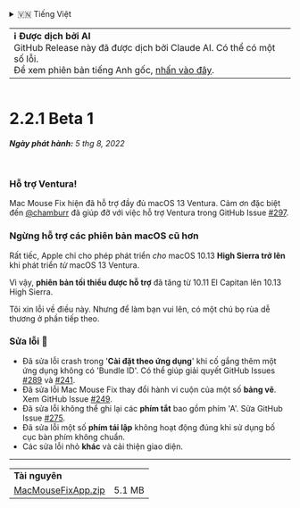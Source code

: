 <details>
<summary>🇻🇳 Tiếng Việt</summary>

[🇬🇧 English (GitHub)](https://github.com/noah-nuebling/mac-mouse-fix/releases/tag/2.2.1-Beta-1)\
[🇦🇩 Català](https://redirect.macmousefix.com/?target=mmf-release&tag=2.2.1-Beta-1&locale=ca)\
[🇩🇪 Deutsch](https://redirect.macmousefix.com/?target=mmf-release&tag=2.2.1-Beta-1&locale=de)\
[🇪🇸 Español](https://redirect.macmousefix.com/?target=mmf-release&tag=2.2.1-Beta-1&locale=es)\
[🇫🇷 Français](https://redirect.macmousefix.com/?target=mmf-release&tag=2.2.1-Beta-1&locale=fr)\
[🇮🇩 Indonesia](https://redirect.macmousefix.com/?target=mmf-release&tag=2.2.1-Beta-1&locale=id)\
[🇮🇹 Italiano](https://redirect.macmousefix.com/?target=mmf-release&tag=2.2.1-Beta-1&locale=it)\
[🇭🇺 Magyar](https://redirect.macmousefix.com/?target=mmf-release&tag=2.2.1-Beta-1&locale=hu)\
[🇳🇱 Nederlands](https://redirect.macmousefix.com/?target=mmf-release&tag=2.2.1-Beta-1&locale=nl)\
[🇵🇱 Polski](https://redirect.macmousefix.com/?target=mmf-release&tag=2.2.1-Beta-1&locale=pl)\
[🇧🇷 Português (Brasil)](https://redirect.macmousefix.com/?target=mmf-release&tag=2.2.1-Beta-1&locale=pt-BR)\
[🇵🇹 Português (Portugal)](https://redirect.macmousefix.com/?target=mmf-release&tag=2.2.1-Beta-1&locale=pt-PT)\
[🇷🇴 Română](https://redirect.macmousefix.com/?target=mmf-release&tag=2.2.1-Beta-1&locale=ro)\
[🇸🇪 Svenska](https://redirect.macmousefix.com/?target=mmf-release&tag=2.2.1-Beta-1&locale=sv)\
**🇻🇳 Tiếng Việt**\
[🇹🇷 Türkçe](https://redirect.macmousefix.com/?target=mmf-release&tag=2.2.1-Beta-1&locale=tr)\
[🇨🇿 Čeština](https://redirect.macmousefix.com/?target=mmf-release&tag=2.2.1-Beta-1&locale=cs)\
[🇬🇷 Ελληνικά](https://redirect.macmousefix.com/?target=mmf-release&tag=2.2.1-Beta-1&locale=el)\
[🇷🇺 Русский](https://redirect.macmousefix.com/?target=mmf-release&tag=2.2.1-Beta-1&locale=ru)\
[🇺🇦 Українська](https://redirect.macmousefix.com/?target=mmf-release&tag=2.2.1-Beta-1&locale=uk)\
[🇮🇱 עברית](https://redirect.macmousefix.com/?target=mmf-release&tag=2.2.1-Beta-1&locale=he)\
[🇸🇦 العربية](https://redirect.macmousefix.com/?target=mmf-release&tag=2.2.1-Beta-1&locale=ar)\
[🇮🇳 हिन्दी](https://redirect.macmousefix.com/?target=mmf-release&tag=2.2.1-Beta-1&locale=hi)\
[🇹🇭 ไทย](https://redirect.macmousefix.com/?target=mmf-release&tag=2.2.1-Beta-1&locale=th)\
[🇨🇳 中文 (简体)](https://redirect.macmousefix.com/?target=mmf-release&tag=2.2.1-Beta-1&locale=zh-Hans)\
[🇨🇳 中文 (繁體)](https://redirect.macmousefix.com/?target=mmf-release&tag=2.2.1-Beta-1&locale=zh-Hant)\
[🇭🇰 中文（香港)](https://redirect.macmousefix.com/?target=mmf-release&tag=2.2.1-Beta-1&locale=zh-HK)\
[🇯🇵 日本語](https://redirect.macmousefix.com/?target=mmf-release&tag=2.2.1-Beta-1&locale=ja)\
[🇰🇷 한국어](https://redirect.macmousefix.com/?target=mmf-release&tag=2.2.1-Beta-1&locale=ko)\
[Help translate Mac Mouse Fix to different languages!](https://github.com/noah-nuebling/mac-mouse-fix/discussions/731)
</details>
<table align=><td>
<b>ℹ️ Được dịch bởi AI</b><br>
GitHub Release này đã được dịch bởi Claude AI. Có thể có một số lỗi.<br>
Để xem phiên bản tiếng Anh gốc, <a href="https://github.com/noah-nuebling/mac-mouse-fix/releases/tag/2.2.1-Beta-1">nhấn vào đây</a>.
</td></table>

<table></table>

# 2.2.1 Beta 1
***Ngày phát hành:** 5 thg 8, 2022*

<br>

### Hỗ trợ Ventura!
Mac Mouse Fix hiện đã hỗ trợ đầy đủ macOS 13 Ventura.
Cảm ơn đặc biệt đến [@chamburr](https://github.com/chamburr) đã giúp đỡ với việc hỗ trợ Ventura trong GitHub Issue [#297](https://github.com/noah-nuebling/mac-mouse-fix/issues/297).

### Ngừng hỗ trợ các phiên bản macOS cũ hơn

Rất tiếc, Apple chỉ cho phép phát triển _cho_ macOS 10.13 **High Sierra trở lên** khi phát triển _từ_ macOS 13 Ventura.

Vì vậy, **phiên bản tối thiểu được hỗ trợ** đã tăng từ 10.11 El Capitan lên 10.13 High Sierra.

Tôi xin lỗi về điều này. Nhưng để làm bạn vui lên, có một chú bọ rùa dễ thương ở phần tiếp theo.

### Sửa lỗi 🐞
- Đã sửa lỗi crash trong '**Cài đặt theo ứng dụng**' khi cố gắng thêm một ứng dụng không có 'Bundle ID'. Có thể giúp giải quyết GitHub Issues [#289](https://github.com/noah-nuebling/mac-mouse-fix/issues/289) và [#241](https://github.com/noah-nuebling/mac-mouse-fix/issues/241).
- Đã sửa lỗi Mac Mouse Fix thay đổi hành vi cuộn của một số **bảng vẽ**. Xem GitHub Issue [#249](https://github.com/noah-nuebling/mac-mouse-fix/issues/249).
- Đã sửa lỗi không thể ghi lại các **phím tắt** bao gồm phím 'A'. Sửa GitHub Issue [#275](https://github.com/noah-nuebling/mac-mouse-fix/issues/275).
- Đã sửa lỗi một số **phím tái lập** không hoạt động đúng khi sử dụng bố cục bàn phím không chuẩn.
- Các sửa lỗi nhỏ **khác** và cải thiện giao diện.

---

<table align="start">
<tr>
    <td colspan=2>
        <b>Tài nguyên</b>
    </td>
</tr>
<tr>
    <td><a href="https://github.com/noah-nuebling/mac-mouse-fix/releases/download/2.2.1-Beta-1/MacMouseFixApp.zip">MacMouseFixApp.zip</a></td>
    <td>5.1 MB</td>
</tr>
</table>